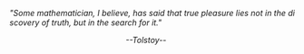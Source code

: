 *"Some&nbsp;mathematician,&nbsp;I&nbsp;believe,&nbsp;has&nbsp;said&nbsp;that&nbsp;true&nbsp;pleasure&nbsp;lies&nbsp;not&nbsp;in&nbsp;the&nbsp;discovery&nbsp;of&nbsp;truth,&nbsp;but&nbsp;in&nbsp;the&nbsp;search&nbsp;for&nbsp;it."*

&nbsp;&nbsp;&nbsp;&nbsp;&nbsp;&nbsp;&nbsp;&nbsp;&nbsp;&nbsp;&nbsp;&nbsp;&nbsp;&nbsp;&nbsp;&nbsp;&nbsp;&nbsp;&nbsp;&nbsp;&nbsp;&nbsp;&nbsp;&nbsp;&nbsp;&nbsp;&nbsp;&nbsp;&nbsp;&nbsp;&nbsp;&nbsp;&nbsp;&nbsp;&nbsp;&nbsp;&nbsp;&nbsp;&nbsp;&nbsp;&nbsp;&nbsp;&nbsp;&nbsp;&nbsp;&nbsp;&nbsp;&nbsp;&nbsp;&nbsp;&nbsp;&nbsp;*--Tolstoy--*&nbsp;&nbsp;&nbsp;&nbsp;&nbsp;&nbsp;&nbsp;&nbsp;&nbsp;&nbsp;&nbsp;&nbsp;&nbsp;&nbsp;&nbsp;&nbsp;&nbsp;&nbsp;&nbsp;&nbsp;&nbsp;&nbsp;&nbsp;&nbsp;&nbsp;&nbsp;&nbsp;&nbsp;&nbsp;&nbsp;&nbsp;&nbsp;&nbsp;&nbsp;&nbsp;&nbsp;&nbsp;&nbsp;&nbsp;&nbsp;&nbsp;&nbsp;&nbsp;&nbsp;&nbsp;&nbsp;&nbsp;&nbsp;&nbsp;&nbsp;&nbsp;&nbsp;